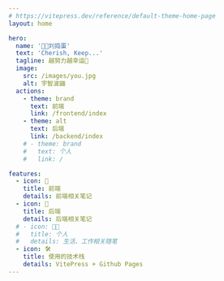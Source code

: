 ```yaml
---
# https://vitepress.dev/reference/default-theme-home-page
layout: home

hero:
  name: '🍭🐳刘捣蛋'
  text: 'Cherish, Keep...'
  tagline: 越努力越幸运💪
  image:
    src: /images/you.jpg
    alt: 宇智波鼬
  actions:
    - theme: brand
      text: 前端
      link: /frontend/index
    - theme: alt
      text: 后端
      link: /backend/index
    # - theme: brand
    #   text: 个人
    #   link: /

features:
  - icon: 🌿
    title: 前端
    details: 前端相关笔记
  - icon: 🌲
    title: 后端
    details: 后端相关笔记
  # - icon: 🧑‍💻
  #   title: 个人
  #   details: 生活、工作相关随笔
  - icon: 🛠️
    title: 使用的技术栈
    details: VitePress + Github Pages
---
```


